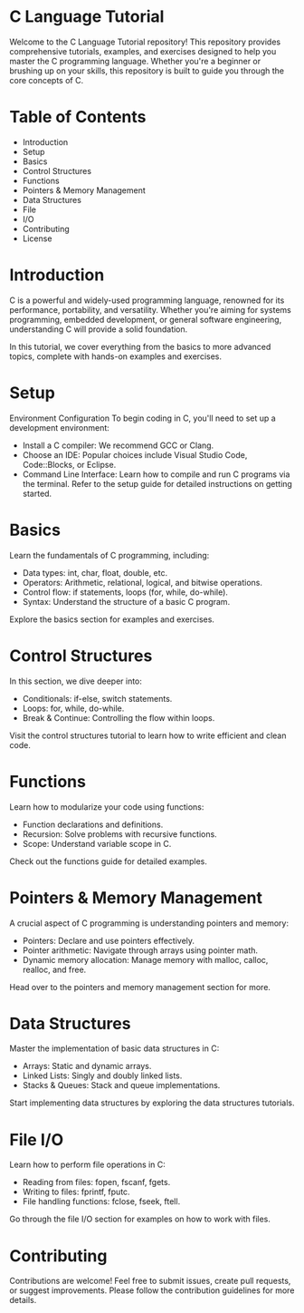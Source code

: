 # C Language Tutorial 

Welcome to the C Language Tutorial repository! This
repository provides comprehensive tutorials, examples, and exercises
designed to help you master the C programming language. Whether you\'re
a beginner or brushing up on your skills, this repository is built to
guide you through the core concepts of C.

# Table of Contents

* Introduction
* Setup 
* Basics
* Control Structures
* Functions
* Pointers & Memory Management
* Data Structures
* File
* I/O
* Contributing
* License

# Introduction 
C is a powerful and widely-used programming
language, renowned for its performance, portability, and versatility.
Whether you\'re aiming for systems programming, embedded development, or
general software engineering, understanding C will provide a solid
foundation.

In this tutorial, we cover everything from the basics to more advanced
topics, complete with hands-on examples and exercises.

# Setup
Environment Configuration To begin coding in C, you\'ll need to
set up a development environment:

* Install a C compiler: We recommend GCC or Clang. 
* Choose an IDE: Popular choices include Visual Studio Code, Code::Blocks, or Eclipse.
* Command Line Interface: Learn how to compile and run C programs via the
terminal.
Refer to the setup guide for detailed instructions on getting
started.

# Basics 

Learn the fundamentals of C programming, including:

* Data types: int, char, float, double, etc.
* Operators: Arithmetic, relational, logical, and bitwise operations.
* Control flow: if statements, loops (for, while, do-while).
* Syntax: Understand the structure of a basic C program.

Explore the basics section for examples
and exercises.

# Control Structures 

In this section, we dive deeper into:
* Conditionals: if-else, switch statements.
* Loops: for, while, do-while.
* Break & Continue: Controlling the flow within loops.

Visit the control structures tutorial to learn how to write efficient and clean code.

# Functions 

Learn how to modularize your code using functions:
* Function declarations and definitions. 
* Recursion: Solve problems with recursive functions.
* Scope: Understand variable scope in C.

Check out the functions guide for detailed examples.

# Pointers & Memory Management 

A crucial aspect of C programming is understanding pointers and memory:
* Pointers: Declare and use pointers effectively.
* Pointer arithmetic: Navigate through arrays using pointer math.
* Dynamic memory allocation: Manage memory with malloc, calloc, realloc, and free.

Head over to the pointers and memory management section for more.

# Data Structures 

Master the implementation of basic data structures in C:

* Arrays: Static and dynamic arrays.
* Linked Lists: Singly and doubly linked lists.
* Stacks & Queues: Stack and queue implementations.

Start implementing data structures by exploring the data structures tutorials.

# File I/O 

Learn how to perform file operations in C:
* Reading from files: fopen, fscanf, fgets.
* Writing to files: fprintf, fputc.
* File handling functions: fclose, fseek, ftell.

Go through the file I/O section for examples on how to work with files.


# Contributing 
Contributions are welcome! Feel free to submit issues, create pull requests, or suggest improvements. Please follow the contribution guidelines for more details.

